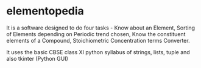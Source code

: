 # elementopedia

It is a software designed to do four tasks - Know about an Element, Sorting of Elements depending on Periodic trend chosen, Know the constituent elements of a Compound, Stoichiometric Concentration terms Converter. 

It uses the basic CBSE class XI python syllabus of strings, lists, tuple and also tkinter (Python GUI)
